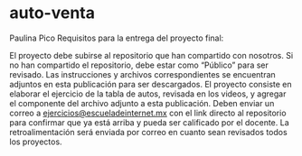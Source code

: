 # auto-venta

Paulina Pico
Requisitos para la entrega del proyecto final:

El proyecto debe subirse al repositorio que han compartido con nosotros. Si no han compartido el repositorio, debe estar como “Público” para ser revisado.
Las instrucciones y archivos correspondientes se encuentran adjuntos en esta publicación para ser descargados.
El proyecto consiste en elaborar el ejercicio de la tabla de autos, revisada en los videos, y agregar el componente del archivo adjunto a esta publicación.
Deben enviar un correo a ejercicios@escueladeinternet.mx con el link directo al repositorio para confirmar que ya está arriba y pueda ser calificado por el docente. 
La retroalimentación será enviada por correo en cuanto sean revisados todos los proyectos.
